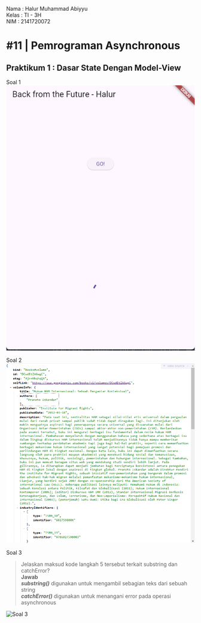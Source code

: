 Nama : Halur Muhammad Abiyyu
<br>
Kelas : TI - 3H
<br>
NIM : 2141720072

# #11 | Pemrograman Asynchronous

## Praktikum 1 : Dasar State Dengan Model-View

Soal 1
![Soal 1](./assets/soal_1.png)

Soal 2
![Soal 2](./assets/soal_2.png)

Soal 3

> Jelaskan maksud kode langkah 5 tersebut terkait substring dan catchError? <br> **Jawab** <br>
***substring()*** digunakan untuk mengambil sebagian teks dari sebuah string <br>
***catchError()*** digunakan untuk menangani error pada operasi asynchronous

![Soal 3](/assets/soal_3.gif)
